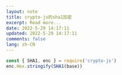 ```yaml
---
layout: note
title: crypto-js的sha1加密
excerpt: Read more...
date: 2022-5-29 14:17:11
updated: 2022-5-29 14:17:11
comments: false
lang: zh-CN
---
```


```js
const { SHA1, enc } = require('crypto-js')
enc.Hex.stringify(SHA1(base))
```
  